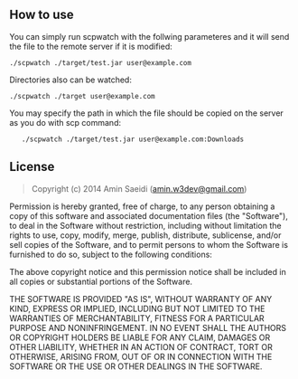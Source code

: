How to use
----------
You can simply run scpwatch with the follwing parameteres and it will send the file to the remote server if it is modified:

```
./scpwatch ./target/test.jar user@example.com
```

Directories also can be watched:

```
./scpwatch ./target user@example.com
```

You may specify the path in which the file should be copied on the server as you do with scp command:

```
   ./scpwatch ./target/test.jar user@example.com:Downloads
```

License
---------
> Copyright (c) 2014 Amin Saeidi (amin.w3dev@gmail.com)

Permission is hereby granted, free of charge, to any person obtaining a copy
of this software and associated documentation files (the "Software"), to deal
in the Software without restriction, including without limitation the rights
to use, copy, modify, merge, publish, distribute, sublicense, and/or sell
copies of the Software, and to permit persons to whom the Software is
furnished to do so, subject to the following conditions:

The above copyright notice and this permission notice shall be included in
all copies or substantial portions of the Software.

THE SOFTWARE IS PROVIDED "AS IS", WITHOUT WARRANTY OF ANY KIND, EXPRESS OR
IMPLIED, INCLUDING BUT NOT LIMITED TO THE WARRANTIES OF MERCHANTABILITY,
FITNESS FOR A PARTICULAR PURPOSE AND NONINFRINGEMENT. IN NO EVENT SHALL THE
AUTHORS OR COPYRIGHT HOLDERS BE LIABLE FOR ANY CLAIM, DAMAGES OR OTHER
LIABILITY, WHETHER IN AN ACTION OF CONTRACT, TORT OR OTHERWISE, ARISING FROM,
OUT OF OR IN CONNECTION WITH THE SOFTWARE OR THE USE OR OTHER DEALINGS IN
THE SOFTWARE.
